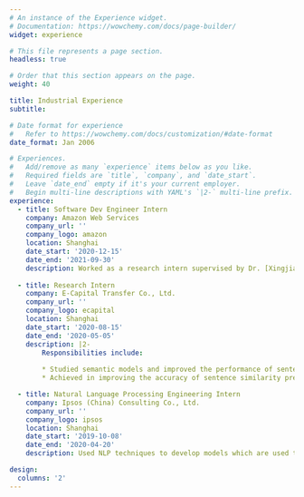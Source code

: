 ```yaml
---
# An instance of the Experience widget.
# Documentation: https://wowchemy.com/docs/page-builder/
widget: experience

# This file represents a page section.
headless: true

# Order that this section appears on the page.
weight: 40

title: Industrial Experience
subtitle: 

# Date format for experience
#   Refer to https://wowchemy.com/docs/customization/#date-format
date_format: Jan 2006

# Experiences.
#   Add/remove as many `experience` items below as you like.
#   Required fields are `title`, `company`, and `date_start`.
#   Leave `date_end` empty if it's your current employer.
#   Begin multi-line descriptions with YAML's `|2-` multi-line prefix.
experience:
  - title: Software Dev Engineer Intern
    company: Amazon Web Services
    company_url: ''
    company_logo: amazon
    location: Shanghai
    date_start: '2020-12-15'
    date_end: '2021-09-30'
    description: Worked as a research intern supervised by Dr. [Xingjian Shi](https://sxjscience.github.io/). Proposed a meta-learning framework that can be used to learn the underpinning factors within the process of Knowledge Distillation (KD). Based on this framework, we conducted a systematic experimental study of KD in NLP and proposed a novel objective function (MI-\alpha) to boost knowledge transfer.
        
  - title: Research Intern
    company: E-Capital Transfer Co., Ltd.
    company_url: ''
    company_logo: ecapital
    location: Shanghai
    date_start: '2020-08-15'
    date_end: '2020-05-05'
    description: |2-
        Responsibilities include:
        
        * Studied semantic models and improved the performance of sentence similarity prediction in RASA-based conversational agents, a product in this company.
        * Achieved in improving the accuracy of sentence similarity prediction task from 34\% to 52\% on the business dataset.

  - title: Natural Language Processing Engineering Intern
    company: Ipsos (China) Consulting Co., Ltd.
    company_url: ''
    company_logo: ipsos
    location: Shanghai
    date_start: '2019-10-08'
    date_end: '2020-04-20'
    description: Used NLP techniques to develop models which are used to analyze surveys and marketing reports.

design:
  columns: '2'
---
```

